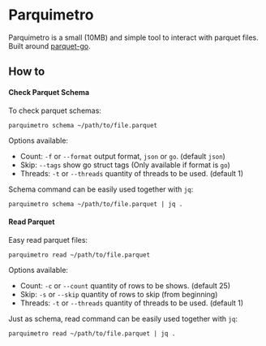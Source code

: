 Parquimetro
=======

Parquimetro is a small (10MB) and simple tool to interact with parquet files. Built around [parquet-go](https://github.com/xitongsys/parquet-go).

## How to

#### Check Parquet Schema

To check parquet schemas:

```
parquimetro schema ~/path/to/file.parquet
```

Options available: 

* Count: `-f` or `--format` output format, `json` or `go`. (default `json`)
* Skip: `--tags` show go struct tags  (Only available if format is `go`)
* Threads: `-t` or `--threads` quantity of threads to be used. (default 1)

Schema command can be easily used together with `jq`:

```
parquimetro schema ~/path/to/file.parquet | jq .
```

#### Read Parquet

Easy read parquet files:

```
parquimetro read ~/path/to/file.parquet
```

Options available:

* Count: `-c` or `--count` quantity of rows to be shows. (default 25)
* Skip: `-s` or `--skip` quantity of rows to skip (from beginning)
* Threads: `-t` or `--threads` quantity of threads to be used. (default 1)

Just as schema, read command can be easily used together with `jq`:

```
parquimetro read ~/path/to/file.parquet | jq .
```